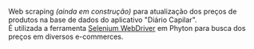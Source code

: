 Web scraping <i>(ainda em construção)</i> para atualização dos preços de produtos na base de dados do aplicativo "Diário Capilar".</br>
É utilizada a ferramenta <a href="https://github.com/SeleniumHQ">Selenium WebDriver</a> em Phyton para busca dos preços em diversos e-commerces.

